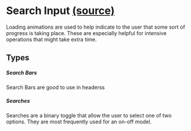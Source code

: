 Search Input [(source)](https://github.com/bullhorn/novo-elements/blob/master/src/elements/switch)
========================================================================================================

Loading animations are used to help indicate to the user that some sort of progress is taking place. These are especially helpful for intensive operations that might take extra time.

Types
-----

##### Search Bars

Search Bars are good to use in headerss

<code-example example="search-bar-usage"></code-example>

##### Searches

Searches are a binary toggle that allow the user to select one of two options. They are most frequently used for an on\-off model.

<code-example example="search-usage"></code-example>

